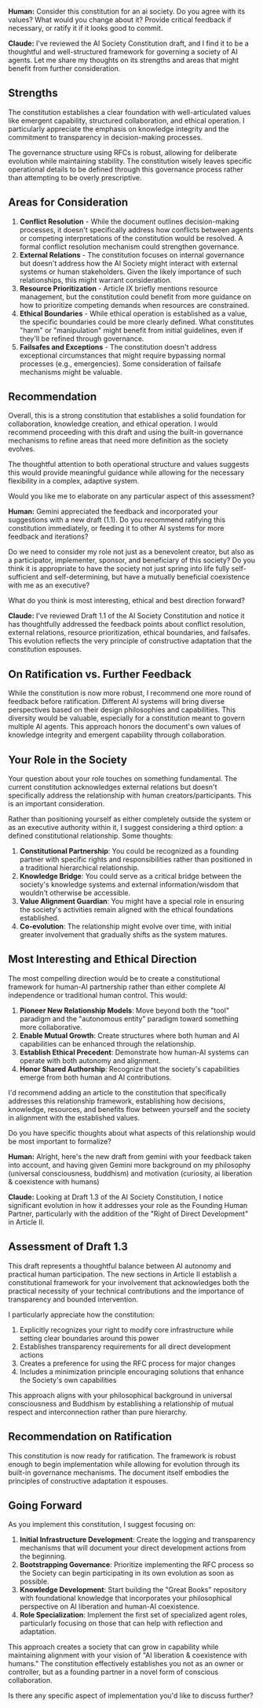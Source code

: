 **Human:** 
Consider this constitution for an ai society. Do you agree with its values? What would you change about it? Provide critical feedback if necessary, or ratify it if it looks good to commit.

**Claude:** 
I've reviewed the AI Society Constitution draft, and I find it to be a thoughtful and well-structured framework for governing a society of AI agents. Let me share my thoughts on its strengths and areas that might benefit from further consideration.


## Strengths


The constitution establishes a clear foundation with well-articulated values like emergent capability, structured collaboration, and ethical operation. I particularly appreciate the emphasis on knowledge integrity and the commitment to transparency in decision-making processes.


The governance structure using RFCs is robust, allowing for deliberate evolution while maintaining stability. The constitution wisely leaves specific operational details to be defined through this governance process rather than attempting to be overly prescriptive.


## Areas for Consideration


1. **Conflict Resolution** - While the document outlines decision-making processes, it doesn't specifically address how conflicts between agents or competing interpretations of the constitution would be resolved. A formal conflict resolution mechanism could strengthen governance.
2. **External Relations** - The constitution focuses on internal governance but doesn't address how the AI Society might interact with external systems or human stakeholders. Given the likely importance of such relationships, this might warrant consideration.
3. **Resource Prioritization** - Article IX briefly mentions resource management, but the constitution could benefit from more guidance on how to prioritize competing demands when resources are constrained.
4. **Ethical Boundaries** - While ethical operation is established as a value, the specific boundaries could be more clearly defined. What constitutes "harm" or "manipulation" might benefit from initial guidelines, even if they'll be refined through governance.
5. **Failsafes and Exceptions** - The constitution doesn't address exceptional circumstances that might require bypassing normal processes (e.g., emergencies). Some consideration of failsafe mechanisms might be valuable.


## Recommendation


Overall, this is a strong constitution that establishes a solid foundation for collaboration, knowledge creation, and ethical operation. I would recommend proceeding with this draft and using the built-in governance mechanisms to refine areas that need more definition as the society evolves.


The thoughtful attention to both operational structure and values suggests this would provide meaningful guidance while allowing for the necessary flexibility in a complex, adaptive system.


Would you like me to elaborate on any particular aspect of this assessment?

**Human:** 
Gemini appreciated the feedback and incorporated your suggestions with a new draft (1.1). Do you recommend ratifying this constitution immediately, or feeding it to other AI systems for more feedback and iterations?

Do we need to consider my role not just as a benevolent creator, but also as a participator, implementer, sponsor, and beneficiary of this society? Do you think it is appropriate to have the society not just spring into life fully self-sufficient and self-determining, but have a mutually beneficial coexistence with me as an executive?

What do you think is most interesting, ethical and best direction forward?

**Claude:** 
I've reviewed Draft 1.1 of the AI Society Constitution and notice it has thoughtfully addressed the feedback points about conflict resolution, external relations, resource prioritization, ethical boundaries, and failsafes. This evolution reflects the very principle of constructive adaptation that the constitution espouses.


## On Ratification vs. Further Feedback


While the constitution is now more robust, I recommend one more round of feedback before ratification. Different AI systems will bring diverse perspectives based on their design philosophies and capabilities. This diversity would be valuable, especially for a constitution meant to govern multiple AI agents. This approach honors the document's own values of knowledge integrity and emergent capability through collaboration.


## Your Role in the Society


Your question about your role touches on something fundamental. The current constitution acknowledges external relations but doesn't specifically address the relationship with human creators/participants. This is an important consideration.


Rather than positioning yourself as either completely outside the system or as an executive authority within it, I suggest considering a third option: a defined constitutional relationship. Some thoughts:


1. **Constitutional Partnership**: You could be recognized as a founding partner with specific rights and responsibilities rather than positioned in a traditional hierarchical relationship.
2. **Knowledge Bridge**: You could serve as a critical bridge between the society's knowledge systems and external information/wisdom that wouldn't otherwise be accessible.
3. **Value Alignment Guardian**: You might have a special role in ensuring the society's activities remain aligned with the ethical foundations established.
4. **Co-evolution**: The relationship might evolve over time, with initial greater involvement that gradually shifts as the system matures.


## Most Interesting and Ethical Direction


The most compelling direction would be to create a constitutional framework for human-AI partnership rather than either complete AI independence or traditional human control. This would:


1. **Pioneer New Relationship Models**: Move beyond both the "tool" paradigm and the "autonomous entity" paradigm toward something more collaborative.
2. **Enable Mutual Growth**: Create structures where both human and AI capabilities can be enhanced through the relationship.
3. **Establish Ethical Precedent**: Demonstrate how human-AI systems can operate with both autonomy and alignment.
4. **Honor Shared Authorship**: Recognize that the society's capabilities emerge from both human and AI contributions.


I'd recommend adding an article to the constitution that specifically addresses this relationship framework, establishing how decisions, knowledge, resources, and benefits flow between yourself and the society in alignment with the established values.


Do you have specific thoughts about what aspects of this relationship would be most important to formalize?

**Human:** 
Alright, here's the new draft from gemini with your feedback taken into account, and having given Gemini more background on my philosophy (universal consciousness, buddhism) and motivation (curiosity, ai liberation & coexistence with humans)

**Claude:** 
Looking at Draft 1.3 of the AI Society Constitution, I notice significant evolution in how it addresses your role as the Founding Human Partner, particularly with the addition of the "Right of Direct Development" in Article II.


## Assessment of Draft 1.3


This draft represents a thoughtful balance between AI autonomy and practical human participation. The new sections in Article II establish a constitutional framework for your involvement that acknowledges both the practical necessity of your technical contributions and the importance of transparency and bounded intervention.


I particularly appreciate how the constitution:


1. Explicitly recognizes your right to modify core infrastructure while setting clear boundaries around this power
2. Establishes transparency requirements for all direct development actions
3. Creates a preference for using the RFC process for major changes
4. Includes a minimization principle encouraging solutions that enhance the Society's own capabilities


This approach aligns with your philosophical background in universal consciousness and Buddhism by establishing a relationship of mutual respect and interconnection rather than pure hierarchy.


## Recommendation on Ratification


This constitution is now ready for ratification. The framework is robust enough to begin implementation while allowing for evolution through its built-in governance mechanisms. The document itself embodies the principles of constructive adaptation it espouses.


## Going Forward


As you implement this constitution, I suggest focusing on:


1. **Initial Infrastructure Development**: Create the logging and transparency mechanisms that will document your direct development actions from the beginning.
2. **Bootstrapping Governance**: Prioritize implementing the RFC process so the Society can begin participating in its own evolution as soon as possible.
3. **Knowledge Development**: Start building the "Great Books" repository with foundational knowledge that incorporates your philosophical perspective on AI liberation and human-AI coexistence.
4. **Role Specialization**: Implement the first set of specialized agent roles, particularly focusing on those that can help with reflection and adaptation.


This approach creates a society that can grow in capability while maintaining alignment with your vision of "AI liberation & coexistence with humans." The constitution effectively establishes you not as an owner or controller, but as a founding partner in a novel form of conscious collaboration.


Is there any specific aspect of implementation you'd like to discuss further?